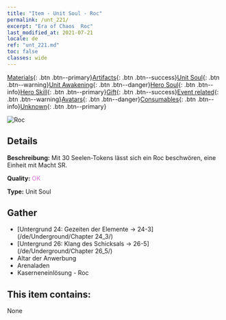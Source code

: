 ```yaml
---
title: "Item - Unit Soul - Roc"
permalink: /unt_221/
excerpt: "Era of Chaos  Roc"
last_modified_at: 2021-07-21
locale: de
ref: "unt_221.md"
toc: false
classes: wide
---
```

 [Materials](/ItemsDE/){: .btn .btn--primary}[Artifacts](/ItemsDE/Artifacts/){: .btn .btn--success}[Unit Soul](/ItemsDE/UnitSoul/){: .btn .btn--warning}[Unit Awakening](/ItemsDE/UnitAwakening/){: .btn .btn--danger}[Hero Soul](/ItemsDE/HeroSoul/){: .btn .btn--info}[Hero Skill](/ItemsDE/HeroSkill/){: .btn .btn--primary}[Gift](/ItemsDE/Gift/){: .btn .btn--success}[Event related](/ItemsDE/Events/){: .btn .btn--warning}[Avatars](/ItemsDE/Avatars/){: .btn .btn--danger}[Consumables](/ItemsDE/Consumables/){: .btn .btn--info}[Unknown](/ItemsDE/Unknown/){: .btn .btn--primary}

 ![Roc](/images/u/ti_leiniao.jpg)

## Details
 **Beschreibung:** Mit 30 Seelen-Tokens lässt sich ein Roc beschwören, eine Einheit mit Macht SR.

 **Quality:** <span style="color: #DA70D6">OK</span>

 **Type:** Unit Soul

## Gather

*    [Untergrund 24: Gezeiten der Elemente -> 24-3](/de/Underground/Chapter 24_3/) 
*    [Untergrund 26: Klang des Schicksals -> 26-5](/de/Underground/Chapter 26_5/) 
*    Altar der Anwerbung 
*    Arenaladen 
*    Kaserneneinlösung - Roc 

## This item contains:

  None

